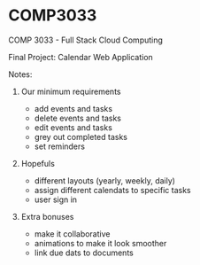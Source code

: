 # COMP3033
COMP 3033 - Full Stack Cloud Computing 

Final Project: Calendar Web Application

Notes:
1. Our minimum requirements
   - add events and tasks
   - delete events and tasks
   - edit events and tasks
   - grey out completed tasks
   - set reminders

2. Hopefuls
   - different layouts (yearly, weekly, daily)
   - assign different calendats to specific tasks
   - user sign in
  
3. Extra bonuses
   - make it collaborative
   - animations to make it look smoother
   - link due dats to documents
